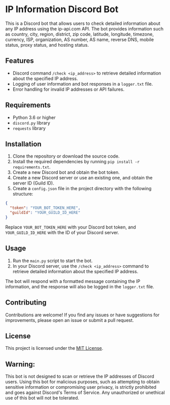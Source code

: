 # IP Information Discord Bot

This is a Discord bot that allows users to check detailed information about any IP address using the ip-api.com API. The bot provides information such as country, city, region, district, zip code, latitude, longitude, timezone, currency, ISP, organization, AS number, AS name, reverse DNS, mobile status, proxy status, and hosting status.

## Features

- Discord command `/check <ip_address>` to retrieve detailed information about the specified IP address.
- Logging of user information and bot responses in a `logger.txt` file.
- Error handling for invalid IP addresses or API failures.

## Requirements

- Python 3.6 or higher
- `discord.py` library
- `requests` library

## Installation

1. Clone the repository or download the source code.
2. Install the required dependencies by running `pip install -r requirements.txt`.
3. Create a new Discord bot and obtain the bot token.
4. Create a new Discord server or use an existing one, and obtain the server ID (Guild ID).
5. Create a `config.json` file in the project directory with the following structure:

```json
{
  "token": "YOUR_BOT_TOKEN_HERE",
  "guildId": "YOUR_GUILD_ID_HERE"
}
```

Replace `YOUR_BOT_TOKEN_HERE` with your Discord bot token, and `YOUR_GUILD_ID_HERE` with the ID of your Discord server.

## Usage

1. Run the `main.py` script to start the bot.
2. In your Discord server, use the `/check <ip_address>` command to retrieve detailed information about the specified IP address.

The bot will respond with a formatted message containing the IP information, and the response will also be logged in the `logger.txt` file.

## Contributing

Contributions are welcome! If you find any issues or have suggestions for improvements, please open an issue or submit a pull request.

## License

This project is licensed under the [MIT License](LICENSE).

## Warning:
This bot is not designed to scan or retrieve the IP addresses of Discord users. Using this bot for malicious purposes, such as attempting to obtain sensitive information or compromising user privacy, is strictly prohibited and goes against Discord's Terms of Service. Any unauthorized or unethical use of this bot will not be tolerated.
